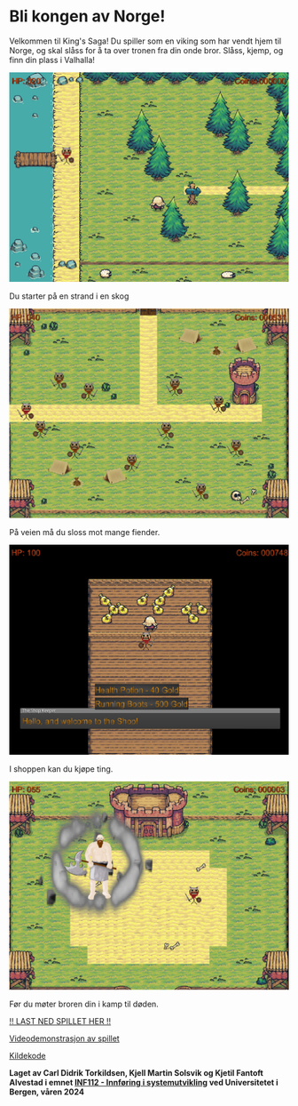 # Bli kongen av Norge!

Velkommen til King's Saga! Du spiller som en viking som har vendt hjem til Norge, og skal slåss for å ta over tronen fra din onde bror. Slåss, kjemp, og finn din plass i Valhalla!

<div style="text-align: left;">
<img src="start.png" alt="Alt text" style="width: 600px;"/> 
<p>Du starter på en strand i en skog</p>
</div>

<div style="text-align: left;">
<img src="battleArena.png" alt="Alt text" style="width: 600px;"/> 
<p>På veien må du sloss mot mange fiender.</p>
</div>

<div style="text-align: left;">
<img src="shop.png" alt="Alt text" style="width: 600px;"/> 
<p>I shoppen kan du kjøpe ting.</p>
</div>

<div style="text-align: left;">
<img src="bossBattle.png" alt="Alt text" style="width: 600px;"/> 
<p>Før du møter broren din i kamp til døden. </p>
</div>


[!! LAST NED SPILLET HER !! ](https://drive.google.com/file/d/1XY4mhUHfB477GPouwQNuiYZT3geTjpBa/view?usp=sharing)

[Videodemonstrasjon av spillet](https://www.youtube.com/watch?v=-gZZnczByXE)

[Kildekode](https://github.com/kfalvestad/Kings-Saga)

**Laget av Carl Didrik Torkildsen, Kjell Martin Solsvik og Kjetil Fantoft Alvestad i emnet [INF112 - Innføring i systemutvikling](https://www4.uib.no/emner/INF112) ved Universitetet i Bergen, våren 2024**
